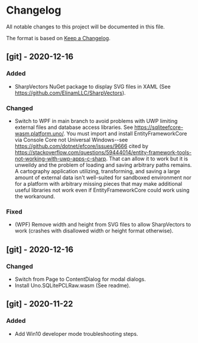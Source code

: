 # Changelog
All notable changes to this project will be documented in this file.

The format is based on [Keep a Changelog](https://keepachangelog.com/en/1.0.0/).


## [git] - 2020-12-16
### Added
- SharpVectors NuGet package to display SVG files in XAML
  (See <https://github.com/ElinamLLC/SharpVectors>).

### Changed
- Switch to WPF in main branch to avoid problems with UWP limiting
  external files and database access libraries. See 
  <https://sqliteefcore-wasm.platform.uno/>. You must import and 
  install EntityFrameworkCore via Console Core not Universal 
  Windows--see <https://github.com/dotnet/efcore/issues/9666> cited by 
  <https://stackoverflow.com/questions/59444014/entity-framework-tools-not-working-with-uwp-apps-c-sharp>. 
  That can allow it to work but it is unweildy and the problem of 
  loading and saving arbitrary paths remains. A cartography application 
  utilizing, transforming, and saving a large amount of external data 
  isn't well-suited for sandboxed environment nor for a platform with
  arbitrary missing pieces that may make additional useful libraries not
  work even if EntityFrameworkCore could work using the workaround.

### Fixed
- (WPF) Remove width and height from SVG files to allow SharpVectors to work
  (crashes with disallowed width or height format otherwise).


## [git] - 2020-12-16
### Changed
- Switch from Page to ContentDialog for modal dialogs.
- Install Uno.SQLitePCLRaw.wasm (See readme).


## [git] - 2020-11-22
### Added
- Add Win10 developer mode troubleshooting steps.
